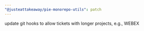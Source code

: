 ```yaml
---
"@justeattakeaway/pie-monorepo-utils": patch
---
```


update git hooks to allow tickets with longer projects, e.g., WEBEX
